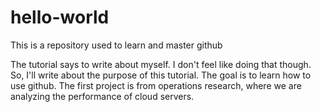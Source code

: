 # hello-world
This is a repository used to learn and master github


The tutorial says to write about myself. I don't feel like doing that though.
So, I'll write about the purpose of this tutorial. The goal is to learn how to use github. The first project is from operations research, where we are analyzing the performance of cloud servers. 

